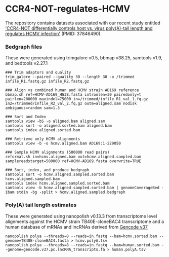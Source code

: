 # CCR4-NOT-regulates-HCMV
The repository contains datasets associated with our recent study entitled ['CCR4-NOT differentially controls host vs. virus poly(A)-tail length and regulates HCMV infection'](https://www.embopress.org/doi/full/10.15252/embr.202256327) (PMID: 37846490).


### Bedgraph files
These were generated using trimgalore v0.5, bbmap v38.25, samtools v1.9, and bedtools v2.27.1
```
### Trim adaptors and quality
trim_galore --paired --quality 30 --length 30 -o /trimmed infile_R1.fastq.gz infile_R2.fastq.gz

### Align vs combined human and HCMV strain AD169 reference
bbmap.sh ref=HCMV-AD169_HG38.fasta intronlen=30 pairedonly=t pairlen=200000 maxindel=75000 in=/trimmed/infile_R1_val_1.fq.gz in2=/trimmed/infile_R2_val_2.fq.gz outm=aligned.sam nodisk ambiguous=random sam=1.3

### Sort and Index
samtools view -bS -o aligned.bam aligned.sam
samtools sort -o aligned.sorted.bam aligned.bam  
samtools index aligned.sorted.bam

### Retrieve only HCMV alignments
samtools view -b -o hcmv.aligned.bam AD169:1-229050

### Sample HCMV alignments (500000 read pairs)
reformat.sh in=hcmv.aligned.bam out=hcmv.aligned.sampled.bam samplereadstarget=500000 ref=HCMV-AD169.fasta overwrite=TRUE

### Sort, index, and produce bedgraph
samtools sort -o hcmv.aligned.sampled.sorted.bam hcmv.aligned.sampled.bam
samtools index hcmv.aligned.sampled.sorted.bam
samtools view -b hcmv.aligned.sampled.sorted.bam | genomeCoverageBed -ibam stdin -bg -split > hcmv.aligned.sampled.bedgraph
```


### Poly(A) tail length estimates 
These were generated using nanopolish v0.13.3 from transcriptome level alignments against the HCMV strain TB40E-cloneBAC4  transcriptome and a human database of mRNAs and lncRNAs derived from [Gencode v37](https://www.gencodegenes.org/human/release_37.html)
```
nanopolish polya --threads=8 --reads=in.fastq --bam=hcmv.sorted.bam --genome=TB40E-cloneBAC4.fasta > hcmv.polyA.tsv
nanopolish polya --threads=8 --reads=in.fastq --bam=human.sorted.bam --genome=gencode.v37.pc.lncRNA_transcripts.fa > human.polyA.tsv
```

